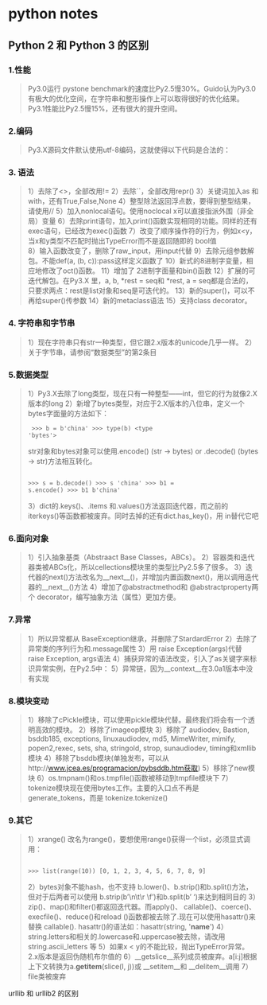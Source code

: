 # python notes

## Python 2 和 Python 3 的区别
### 1.性能 
> Py3.0运行 pystone benchmark的速度比Py2.5慢30%。Guido认为Py3.0有极大的优化空间，在字符串和整形操作上可以取得很好的优化结果。Py3.1性能比Py2.5慢15%，还有很大的提升空间。 

### 2.编码 
> Py3.X源码文件默认使用utf-8编码，这就使得以下代码是合法的： 
   
### 3. 语法 
> 1）去除了<>，全部改用!= 
> 2）去除``，全部改用repr() 
> 3）关键词加入as 和with，还有True,False,None 
> 4）整型除法返回浮点数，要得到整型结果，请使用// 
> 5）加入nonlocal语句。使用noclocal x可以直接指派外围（非全局）变量 
> 6）去除print语句，加入print()函数实现相同的功能。同样的还有 exec语句，已经改为exec()函数 
> 7）改变了顺序操作符的行为，例如x<y，当x和y类型不匹配时抛出TypeError而不是返回随即的 bool值  
> 8）输入函数改变了，删除了raw_input，用input代替
> 9）去除元组参数解包。不能def(a, (b, c)):pass这样定义函数了 
> 10）新式的8进制字变量，相应地修改了oct()函数。 
> 11）增加了 2进制字面量和bin()函数 
> 12）扩展的可迭代解包。在Py3.X 里，a, b, *rest = seq和 *rest, a = seq都是合法的，只要求两点：rest是list对象和seq是可迭代的。 
> 13）新的super()，可以不再给super()传参数
> 14）新的metaclass语法
> 15）支持class decorator。

### 4. 字符串和字节串 
> 1）现在字符串只有str一种类型，但它跟2.x版本的unicode几乎一样。
> 2）关于字节串，请参阅“数据类型”的第2条目

### 5.数据类型 
> 1）Py3.X去除了long类型，现在只有一种整型——int，但它的行为就像2.X版本的long 
> 2）新增了bytes类型，对应于2.X版本的八位串，定义一个bytes字面量的方法如下： 
    <pre><code> >>> b = b'china' 
    >>> type(b) 
    <type 'bytes'> </code></pre>
> str对象和bytes对象可以使用.encode() (str -> bytes) or .decode() (bytes -> str)方法相互转化。 
    <pre><code> >>> s = b.decode() 
    >>> s 
    'china' 
    >>> b1 = s.encode() 
    >>> b1 
    b'china' </code></pre>
> 3）dict的.keys()、.items 和.values()方法返回迭代器，而之前的iterkeys()等函数都被废弃。同时去掉的还有dict.has_key()，用 in替代它吧 

### 6.面向对象 
> 1）引入抽象基类（Abstraact Base Classes，ABCs）。 
> 2）容器类和迭代器类被ABCs化，所以cellections模块里的类型比Py2.5多了很多。
> 3）迭代器的next()方法改名为__next__()，并增加内置函数next()，用以调用迭代器的__next__()方法 
> 4）增加了@abstractmethod和 @abstractproperty两个 decorator，编写抽象方法（属性）更加方便。 

### 7.异常 
> 1）所以异常都从 BaseException继承，并删除了StardardError 
> 2）去除了异常类的序列行为和.message属性 
> 3）用 raise Exception(args)代替 raise Exception, args语法 
> 4）捕获异常的语法改变，引入了as关键字来标识异常实例，在Py2.5中： 
> 5）异常链，因为__context__在3.0a1版本中没有实现 

### 8.模块变动 
> 1）移除了cPickle模块，可以使用pickle模块代替。最终我们将会有一个透明高效的模块。 
> 2）移除了imageop模块 
> 3）移除了 audiodev, Bastion, bsddb185, exceptions, linuxaudiodev, md5, MimeWriter, mimify, popen2,rexec, sets, sha, stringold, strop, sunaudiodev, timing和xmllib模块 
> 4）移除了bsddb模块(单独发布，可以从http://www.jcea.es/programacion/pybsddb.htm获取) 
> 5）移除了new模块 
> 6）os.tmpnam()和os.tmpfile()函数被移动到tmpfile模块下 
> 7）tokenize模块现在使用bytes工作。主要的入口点不再是generate_tokens，而是 tokenize.tokenize() 

### 9.其它 
> 1）xrange() 改名为range()，要想使用range()获得一个list，必须显式调用： 
    <pre><code> >>> list(range(10)) 
    [0, 1, 2, 3, 4, 5, 6, 7, 8, 9] </code></pre>
> 2）bytes对象不能hash，也不支持 b.lower()、b.strip()和b.split()方法，但对于后两者可以使用 b.strip(b’\n\t\r \f’)和b.split(b’ ‘)来达到相同目的 
> 3）zip()、map()和filter()都返回迭代器。而apply()、 callable()、coerce()、 execfile()、reduce()和reload 
()函数都被去除了.现在可以使用hasattr()来替换 callable(). hasattr()的语法如：hasattr(string, '__name__')
> 4）string.letters和相关的.lowercase和.uppercase被去除，请改用string.ascii_letters 等 
> 5）如果x < y的不能比较，抛出TypeError异常。2.x版本是返回伪随机布尔值的 
> 6）__getslice__系列成员被废弃。a[i:j]根据上下文转换为a.__getitem__(slice(I, j))或 __setitem__和 
__delitem__调用 
> 7）file类被废弃

urllib 和 urllib2 的区别
